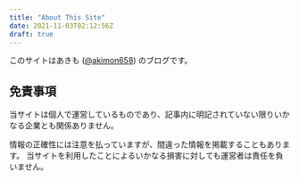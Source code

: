```yaml
---
title: "About This Site"
date: 2021-11-03T02:12:56Z
draft: true
---
```


このサイトはあきも ([@akimon658](https://twitter.com/Akimon658)) のブログです。

## 免責事項
当サイトは個人で運営しているものであり、記事内に明記されていない限りいかなる企業とも関係ありません。

情報の正確性には注意を払っていますが、間違った情報を掲載することもあります。
当サイトを利用したことによるいかなる損害に対しても運営者は責任を負いません。
